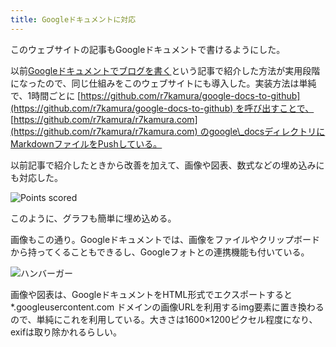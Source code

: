 ```yaml
---
title: Googleドキュメントに対応
---
```

このウェブサイトの記事もGoogleドキュメントで書けるようにした。

以前[Googleドキュメントでブログを書く](https://r7kamura.com/articles/2022-04-30-google-docs-for-blogging)という記事で紹介した方法が実用段階になったので、同じ仕組みをこのウェブサイトにも導入した。実装方法は単純で、1時間ごとに [https://github.com/r7kamura/google-docs-to-github](https://github.com/r7kamura/google-docs-to-github) を呼び出すことで、 [https://github.com/r7kamura/r7kamura.com](https://github.com/r7kamura/r7kamura.com) のgoogle\_docsディレクトリにMarkdownファイルをPushしている。

以前記事で紹介したときから改善を加えて、画像や図表、数式などの埋め込みにも対応した。

![](https://lh3.googleusercontent.com/docs/AG8NV2Z4S81jY-v-fKI41SZN9Vq2iizL-EaLMt4SbVBUBZK_E-dldSfu166QQO92bR0oj1sLilpq5efr8D2gfJzljWorVvQwhfCDT5Oeju5HqQPdxkt0aRCyiDrvXkKngVd7fKZdrk0bn2M6tBf5B0XxK65VYJu0j_SDdvkUXks4yOeFFgXeDCQZfq23yyfCqkuXJv7VSYKjC5cbzB0i2ABWQuqqlH3PpISjAi54-j1bwxzjkN_jMWy8iyIWoI3_-0xexTl-uR2jqlqtnIvtyuGsh_IicaSCke_N2oVMeqE-V-M9uGdX5MAn7ygvYH7YQMzuLZDBB4RktJCWpuuSryw0FQcpYn5g8Nf2WX09LHxj-b1wWg3TeJbEs8-Rn9w7nQ03sNpZXP-d5LkqrWLZB8O7my3Q9UrlPOGjmM_of_H7j24PufhjpATKFRWgyMrycofEY9n0_UZbmKpiO-QqO6TLe1GOxBC8d7ubsRSN4WakuyGx13JvWjHMVMofl1UtbagOSX8fJJXOewAKCQRVG8k0iQep_VQGfgOSB8b37d1-pSNdyR0Z4Rm9GDqKDA4rnAROIuPLivIstvMqMJzS9eOxj6xJOlKmztDI7U6jOihqW_sDdGxA2RgDlA-FPuhdO7Q9whv9gW7Ooz5cIDp2G-f-jY6osgMbFiMEfdUKjZRXs2NJITfgozKFwvZmaZLFWs8AhNQvXIvKhS3LlA_ihGScyzq24PWbR32pwsqbhNQpHnu5q_CFYHic6_4C8U7hGNvE0C8pScbjawf8uxvm8dLek59G2KfdciDsAcSbpgDyICtJX9sFs3h2t1E5N_lSG-0j0AfabLd--3xDUwsquZKlzV4Jrj1wpqXF6qO77rfVPo--8-Tp44AWCPKKCQtvKZnypmcCIF0YIFLu2cZYplRZEV82EtFPqPj0rr--d7Afk_HaEmF-70_3XBPrzvaBxftyzaYt-u7xWPvxLIy4oJARVwKzmtcfj67ABsUJHDoV8dSBntzXCHN9XD9DPdy82yImOZfh4F6TCP8LSFhh_pDgrNbpV6oE2LFnu_Pjb8fWQDXTVTbo-sEXNog1RmWXfhsHLqEvLju6iskqjPAmGMq0sTUBKFetClaRY9OZH5VcEg9jYjB2-hpYrgC0h4vhICNtUm0CwaVk_DYnFKIR-IJR6EGODDZLanR4I7V4IIWW0Gdvijs33xZN5DZPYTzFxsGA-M7fvpvYneuScJX9eHDs8igH8wrKymZeYiKh1KZH7a1GP1fw "Points scored")

このように、グラフも簡単に埋め込める。

画像もこの通り。Googleドキュメントでは、画像をファイルやクリップボードから持ってくることもできるし、Googleフォトとの連携機能も付いている。

![](https://lh3.googleusercontent.com/docs/AG8NV2ay5QaB6HvfwxZYvaU67K_YKz-BZWUcU717-_vnCXx3xwGKJHndU4Q2xpY6SWgecUhqYPjQdiL4vOQNseWjXGtxBoW_tWei9LnNwLeXijh2Il1HfcX45LMvn4j5DRvcany67D9bi-ZvK0TREwZ-LMt7DF4xjbjxk2qv6URkCWQPUb3F8QZdzNHSUNDsxT839VINnkf3ECvZe-ZiJh2ecD4406MSTMkhwkrJ-SMDCjnkcn0qe-LP0hK-2VCXJcI2aaeDx5wqboId3z-_U_Hs_ubASqkPiceV4abX2gp5qh77BJNyQWSsmTSurUtv9l1-de1EUvqAkxHRdSLK2kr_isnX5VQGDtOwL8fn7LBe7Yjv1rZbsCtA43dNI7WBaZywNlS9BgHU3VBDkhp9X2_4ofMdeL6j5AHVwN9rxqYakzbTRMO0gI2as-W7NLICscTJbmHzaJs5R9E15m7_Aui35uSWkTPeW9iWvFYHPGiPtCjqDO9XDaiwfiFilsgtqYJ1mlnF73_kazYpocynF30Jyl8NIl1bW4L1YFUK7EkdM4_W3N20L1AjHBHhpsvqsQwuTbtd2Xa_RwESoc95RKZsHw5MlaCyNSTj3G_wEq6Kc3gMLNcHzonfSDPUUcrUHOWiMA5nZsMWOjP9N2a7ZNjs8gT2UyqMDnoiv7rh5k9mjOiSWRtEWmAsO4rvQT5srzit6_xyeeyFlrSJBd9FJF01ewWoFvGZeUhHpWBJCOKJ-PONDfWQL5T-32rpQJaZqjuevJqMWM8yUabugcRT41EGGR5Z9twx7hdotKqh4g2bA3cw_7QSaNOtFSqYmU0CYMV8DfT1GopnPQkuQMndp0l4RDDTZn8sCnvd506OhRh3U14s4OeAaxwyPi-0_Ln6lueVnXO_SdYyxFDeE-XmkeRgiL8V0MHFjk0_idklbbEavf1YY2mR8sa-zBSOW4WF2Te50PF-uLV-K1ctfUIggOFDW0-zZwCgOv7vy2a9br554myb0N6rWvhrzSsTUgvs5rlYDsvBhcmF65qo7pUCNrD_CSUOUfNjrikGHD9_YSWhtcnJEl4YhVjt484JZD9KnG-2mPZtXeUCQOuZkbcP6JyXi7oh82-nVsORd6Ft4O8QLYEPHHI9rmsV0dEj3pfsyCsocR_iisT13azD5PsticKcqbOL_QGyRkWcut2V38KrGd-wG6Y9N4U3-9tAGQmGy-2JkUltxbQ1DLaXaJcAclY0gOJRe156isw-K-BwGzLRtZtcX1jG "ハンバーガー")

画像や図表は、GoogleドキュメントをHTML形式でエクスポートすると \*.googleusercontent.com ドメインの画像URLを利用するimg要素に置き換わるので、単純にこれを利用している。大きさは1600×1200ピクセル程度になり、exifは取り除かれるらしい。
